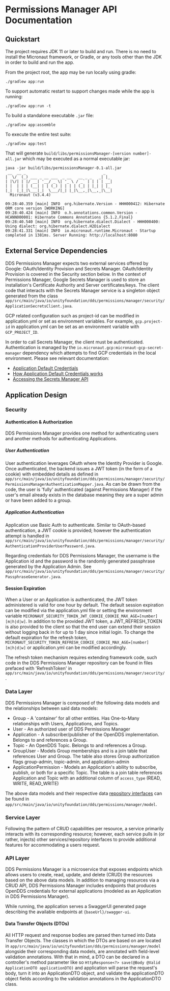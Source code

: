 # Permissions Manager API Documentation

## Quickstart
The project requires JDK 11 or later to build and run. There is no need to
install the Micronaut framework, or Gradle, or any tools other than the JDK in order to
build and run the app.

From the project root, the app may be run locally using gradle:

    ./gradlew app:run

To support automatic restart to support changes made while the app is running:

    ./gradlew app:run -t

To build a standalone executable `.jar` file:

    ./gradlew app:assemble

To execute the entire test suite:

    ./gradlew app:test

That will generate `build/libs/permissionsManager-[version number]-all.jar` which
may be executed as a normal executable jar:

```
java -jar build/libs/permissionsManager-0.1-all.jar 
 __  __ _                                  _   
|  \/  (_) ___ _ __ ___  _ __   __ _ _   _| |_ 
| |\/| | |/ __| '__/ _ \| '_ \ / _` | | | | __|
| |  | | | (__| | | (_) | | | | (_| | |_| | |_ 
|_|  |_|_|\___|_|  \___/|_| |_|\__,_|\__,_|\__|
  Micronaut (v3.4.4)

09:28:40.359 [main] INFO  org.hibernate.Version - HHH000412: Hibernate ORM core version [WORKING]
09:28:40.424 [main] INFO  o.h.annotations.common.Version - HCANN000001: Hibernate Commons Annotations {5.1.2.Final}
09:28:40.540 [main] INFO  org.hibernate.dialect.Dialect - HHH000400: Using dialect: org.hibernate.dialect.H2Dialect
09:28:41.331 [main] INFO  io.micronaut.runtime.Micronaut - Startup completed in 1381ms. Server Running: http://localhost:8080

```

## External Service Dependencies
DDS Permissions Manager expects two external services offered by Google: OAuth/Identity Provision
and Secrets Manager. OAuth/Identity Provision is covered in the Security section below. In the context of Permissions 
Manager, Google Secrets Manager is used to store an installation's Certificate Authority and Server certificates/keys.
The client code that interacts with the Secrets Manager service is a singleton object generated from the class
`app/src/main/java/io/unityfoundation/dds/permissions/manager/security/ApplicationSecretsClient.java`.

GCP related configuration such as project-id can be modified in application.yml or set as environment variables.
For example, `gcp.project-id` in application.yml can be set as an environment variable with `GCP_PROJECT_ID`.

In order to call Secrets Manager, the client must be authenticated. Authentication is managed by the 
`io.micronaut.gcp:micronaut-gcp-secret-manager` dependency which attempts to find GCP credentials in the local 
environment.  Please see relevant documentation:

* [Application Default Credentials](https://cloud.google.com/docs/authentication/#adc)
* [How Application Default Credentials works](https://cloud.google.com/docs/authentication/application-default-credentials) 
* [Accessing the Secrets Manager API](https://cloud.google.com/secret-manager/docs/accessing-the-api)

## Application Design

### Security

#### Authentication & Authorization
DDS Permissions Manager provides one method for authenticating users and another methods for authenticating Applications.

##### User Authentication

User authentication leverages OAuth where the Identity Provider is Google.
Once authenticated, the backend issues a JWT token (in the form of a cookie) with embedded details as defined in `app/src/main/java/io/unityfoundation/dds/permissions/manager/security/PermissionsManagerAuthenticationMapper.java`.
As can be drawn from the code, the user is 'fully' authenticated (against Permissions Manager) if the user's email already exists in the database meaning they are a super admin or have been added to a group.

##### Application Authentication

Application use Basic Auth to authenticate.
Similar to OAuth-based authentication, a JWT cookie is provided; however the authentication attempt is handled in `app/src/main/java/io/unityfoundation/dds/permissions/manager/security/AuthenticationProviderUserPassword.java`.

Regarding credentials for DDS Permissions Manager, the username is the Application id and the password is the randomly generated passphrase generated by the Application Admin.
See `app/src/main/java/io/unityfoundation/dds/permissions/manager/security/PassphraseGenerator.java`.

#### Session Expiration
When a User or an Application is authenticated, the JWT token administered is valid for one hour by default.
The default session expiration can be modified via the application.yml file or setting the environment variable
`MICRONAUT_SECURITY_TOKEN_JWT_COOKIE_COOKIE_MAX_AGE=[number][m|h|d|w]`. In addition to the provided JWT token, a
JWT_REFRESH_TOKEN is also provided to the client so that the end user can extend their session without logging back
in for up to 1 day since initial login. To change the default expiration for the refresh token,
`MICRONAUT_SECURITY_TOKEN_REFRESH_COOKIE_COOKIE_MAX_AGE=[number][m|h|d|w]` or application.yml can be modified accordingly.

The refresh token mechanism requires extending framework code, such code in the DDS Permissions Manager repository
can be found in files prefaced with 'RefreshToken' in `app/src/main/java/io/unityfoundation/dds/permissions/manager/security/`.


### Data Layer
DDS Permissions Manager is composed of the following data models and the relationships between said data models:

* Group - A 'container' for all other entities. Has One-to-Many relationships with Users, Applications, and Topics.
* User - An authorized user of DDS Permissions Manager
* Application - A subscriber/publisher of the OpenDDS implementation. Belongs to and references a Group.
* Topic - An OpenDDS Topic. Belongs to and references a Group.
* GroupUser - Models Group memberships and is a join table that references User and Group.
  The table also stores Group authorization flags group-admin, topic-admin, and application-admin
* ApplicationPermission - Models an Application's ability to subscribe, publish, or both for a specific Topic.
  The table is a join table references Application and Topic with an additional column of `access_type` (READ, WRITE, READ_WRITE)

The above data models and their respective data
[repository interfaces](https://micronaut-projects.github.io/micronaut-data/latest/guide/#repositories)
can be found in `app/src/main/java/io/unityfoundation/dds/permissions/manager/model`.

### Service Layer
Following the pattern of CRUD capabilities per resource, a service primarily interacts with its corresponding resource;
however, each service pulls in (or rather, injects) other services/repository interfaces to provide additional features
for accommodating a users request.

### API Layer
DDS Permissions Manager is a microservice that exposes endpoints which allows users to create, read, update,
and delete (CRUD) the resources based on the above data models. In addition to managing resources via a CRUD API,
DDS Permissions Manager includes endpoints that produces OpenDDS credentials for external applications (modeled as an
Application in DDS Permissions Manager).

While running, the application serves a SwaggerUI generated page describing the available endpoints at `{baseUrl}/swagger-ui`.

#### Data Transfer Objects (DTOs)
All HTTP request and response bodies are parsed then turned into Data Transfer Objects. The classes in which the DTOs
are based on are located in `app/src/main/java/io/unityfoundation/dds/permissions/manager/model` alongside their
corresponding data models, are annotated with field-level validation annotations. With that in mind, a DTO can be
declared in a controller's method parameter like so `HttpResponse<?> save(@Body @Valid ApplicationDTO applicationDTO)`
and application will parse the request's body, turn it into an ApplicationDTO object, and validate the applicationDTO object
fields according to the validation annotations in the ApplicationDTO class.
